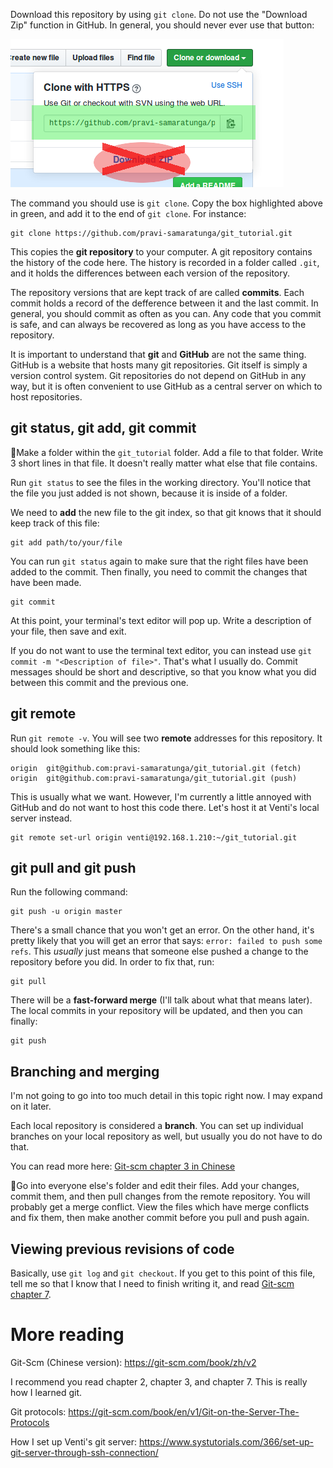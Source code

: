 Download this repository by using `git clone`. Do not use the "Download Zip" function in GitHub. In general, you should never ever use that button:

![Do not press "Download Zip"](/img/github_do_not.png)

The command you should use is `git clone`. Copy the box highlighted above in green, and add it to the end of `git clone`. For instance:

```
git clone https://github.com/pravi-samaratunga/git_tutorial.git
```

This copies the **git repository** to your computer. A git repository contains the history of the code here. The history is recorded in a folder called `.git`, and it holds the differences between each version of the repository.

The repository versions that are kept track of are called **commits**. Each commit holds a record of the defference between it and the last commit. In general, you should commit as often as you can. Any code that you commit is safe, and can always be recovered as long as you have access to the repository.

It is important to understand that **git** and **GitHub** are not the same thing. GitHub is a website that hosts many git repositories. Git itself is simply a version control system. Git repositories do not depend on GitHub in any way, but it is often convenient to use GitHub as a central server on which to host repositories.

## git status, git add, git commit

🔶Make a folder within the `git_tutorial` folder. Add a file to that folder. Write 3 short lines in that file. It doesn't really matter what else that file contains.

Run `git status` to see the files in the working directory. You'll notice that the file you just added is not shown, because it is inside of a folder.

We need to **add** the new file to the git index, so that git knows that it should keep track of this file:

```
git add path/to/your/file
```

You can run `git status` again to make sure that the right files have been added to the commit. Then finally, you need to commit the changes that have been made.


```
git commit
```

At this point, your terminal's text editor will pop up. Write a description of your file, then save and exit.

If you do not want to use the terminal text editor, you can instead use `git commit -m "<Description of file>"`. That's what I usually do. Commit messages should be short and descriptive, so that you know what you did between this commit and the previous one.

## git remote

Run `git remote -v`. You will see two **remote** addresses for this repository. It should look something like this:

```
origin  git@github.com:pravi-samaratunga/git_tutorial.git (fetch)
origin  git@github.com:pravi-samaratunga/git_tutorial.git (push)
```

This is usually what we want. However, I'm currently a little annoyed with GitHub and do not want to host this code there. Let's host it at Venti's local server instead.

```
git remote set-url origin venti@192.168.1.210:~/git_tutorial.git
```

## git pull and git push

Run the following command:

```
git push -u origin master
```

There's a small chance that you won't get an error. On the other hand, it's pretty likely that you will get an error that says: `error: failed to push some refs`. This *usually* just means that someone else pushed a change to the repository before you did. In order to fix that, run:

```
git pull
```

There will be a **fast-forward merge** (I'll talk about what that means later). The local commits in your repository will be updated, and then you can finally:

```
git push
```

## Branching and merging

I'm not going to go into too much detail in this topic right now. I may expand on it later.

Each local repository is considered a **branch**. You can set up individual branches on your local repository as well, but usually you do not have to do that.

You can read more here: [Git-scm chapter 3 in Chinese](https://git-scm.com/book/zh/v2/Git-%E5%88%86%E6%94%AF-%E5%88%86%E6%94%AF%E7%AE%80%E4%BB%8B)

🔶Go into everyone else's folder and edit their files. Add your changes, commit them, and then pull changes from the remote repository. You will probably get a merge conflict. View the files which have merge conflicts and fix them, then make another commit before you pull and push again.

## Viewing previous revisions of code

Basically, use `git log` and `git checkout`. If you get to this point of this file, tell me so that I know that I need to finish writing it, and read [Git-scm chapter 7](https://git-scm.com/book/zh/v2/Git-%E5%B7%A5%E5%85%B7-%E9%80%89%E6%8B%A9%E4%BF%AE%E8%AE%A2%E7%89%88%E6%9C%AC).

# More reading

Git-Scm (Chinese version): 
https://git-scm.com/book/zh/v2

I recommend you read chapter 2, chapter 3, and chapter 7. This is really how I learned git.

Git protocols:
https://git-scm.com/book/en/v1/Git-on-the-Server-The-Protocols

How I set up Venti's git server:
https://www.systutorials.com/366/set-up-git-server-through-ssh-connection/